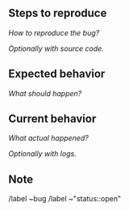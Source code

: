 ## Steps to reproduce

_How to reproduce the bug?_

_Optionally with source code._

## Expected behavior

_What should happen?_

## Current behavior

_What actual happened?_

_Optionally with logs._

## Note

/label ~bug
/label ~"status::open"
